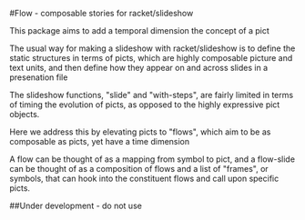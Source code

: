 #Flow - composable stories for racket/slideshow

This package aims to add a temporal dimension the concept of a pict

The usual way for making a slideshow with racket/slideshow is to define the static structures in terms of picts, which are highly composable picture and text units, and then define how they appear on and across slides in a presenation file

The slideshow functions, "slide" and "with-steps", are fairly limited in terms of timing the evolution of picts, as opposed to the highly expressive pict objects.  

Here we address this by elevating picts to "flows", which aim to be as composable as picts, yet have a time dimension

A flow can be thought of as a mapping from symbol to pict, and a flow-slide can be thought of as a composition of flows and a list of "frames", or symbols, that can hook into the constituent flows and call upon specific picts.


##Under development - do not use



